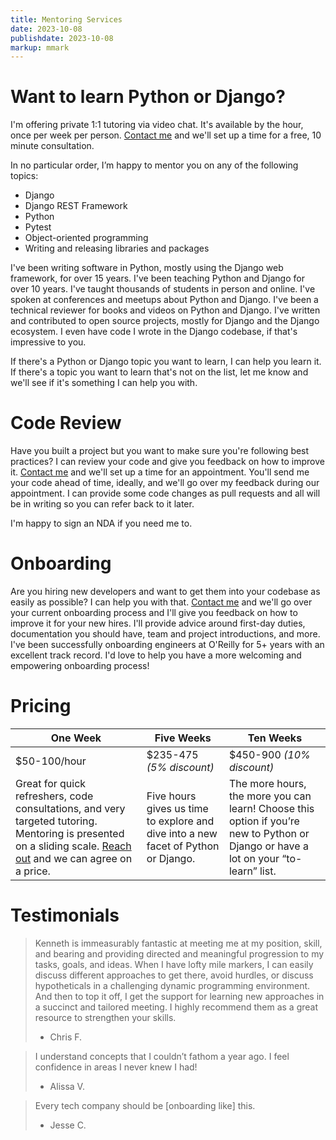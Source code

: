 ```yaml
---
title: Mentoring Services
date: 2023-10-08
publishdate: 2023-10-08
markup: mmark
---
```


# Want to learn Python or Django?
I'm offering private 1:1 tutoring via video chat. It's available by the
hour, once per week per person. [Contact me](/social/) and we'll set up a time for a free, 10 minute consultation.

In no particular order, I’m happy to mentor you on any of the following topics:

* Django
* Django REST Framework
* Python
* Pytest
* Object-oriented programming
* Writing and releasing libraries and packages

I've been writing software in Python, mostly using the Django web framework, for over 15 years. I've been teaching Python and Django for over 10 years. I've taught thousands of students in person and online. I've spoken at conferences and meetups about Python and Django. I've been a technical reviewer for books and videos on Python and Django. I've written and contributed to open source projects, mostly for Django and the Django ecosystem. I even have code I wrote in the Django codebase, if that's impressive to you.

If there's a Python or Django topic you want to learn, I can help you learn it. If there's a topic you want to learn that's not on the list, let me know and we'll see if it's something I can help you with.

# Code Review

Have you built a project but you want to make sure you're following best practices? I can review your code and give you feedback on how to improve it. [Contact me](/social/) and we'll set up a time for an appointment. You'll send
me your code ahead of time, ideally, and we'll go over my feedback during our
appointment. I can provide some code changes as pull requests and all will be
in writing so you can refer back to it later.

I'm happy to sign an NDA if you need me to.

# Onboarding

Are you hiring new developers and want to get them into your codebase as
easily as possible? I can help you with that. [Contact me](/social/) and we'll
go over your current onboarding process and I'll give you feedback on how to
improve it for your new hires. I'll provide advice around first-day duties,
documentation you should have, team and project introductions, and more. I've been successfully onboarding engineers at O'Reilly for 5+ years with an excellent
track record. I'd love to help you have a more welcoming and empowering onboarding process!

# Pricing

| One Week | Five Weeks | Ten Weeks |
| -------- | ---------- | --------- |
| $50-100/hour | $235-475 _(5% discount)_ | $450-900 _(10% discount)_ |
| Great for quick refreshers, code consultations, and very targeted tutoring. Mentoring is presented on a sliding scale. [Reach out](/social/) and we can agree on a price. | Five hours gives us time to explore and dive into a new facet of Python or Django. | The more hours, the more you can learn! Choose this option if you’re new to Python or Django or have a lot on your “to-learn” list. |


# Testimonials
> Kenneth is immeasurably fantastic at meeting me at my position, skill, and bearing and providing directed and meaningful progression to my tasks, goals, and ideas. When I have lofty mile markers, I can easily discuss different approaches to get there, avoid hurdles, or discuss hypotheticals in a challenging dynamic programming environment. And then to top it off, I get the support for learning new approaches in a succinct and tailored meeting. I highly recommend them as a great resource to strengthen your skills.
> * Chris F.

> I understand concepts that I couldn’t fathom a year ago. I feel confidence in areas I never knew I had!
> * Alissa V.

> Every tech company should be [onboarding like] this.
> * Jesse C.
